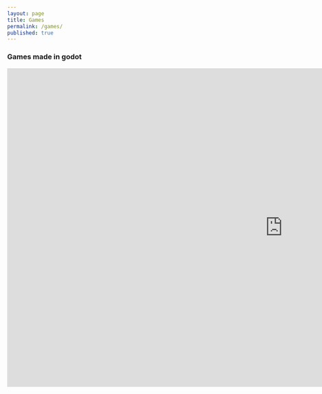 ```yaml
---
layout: page
title: Games
permalink: /games/
published: true
---
```


### Games made in godot

<iframe frameborder="0" src="https://itch.io/embed-upload/2384732?color=333333" allowfullscreen="" width="1280" height="740"><a href="https://willieljohnson.itch.io/wave-shooter">Play Wave Shooter on itch.io</a></iframe>
